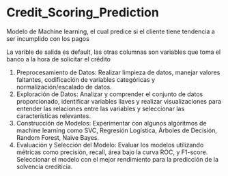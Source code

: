 # Credit_Scoring_Prediction
Modelo de Machine learning, el cual predice si el cliente tiene tendencia a ser incumplido con los pagos

La varible de salida es default, las otras columnas son variables que toma el banco a la hora de solicitar el crédito 

1. Preprocesamiento de Datos: Realizar limpieza de datos, manejar valores faltantes, codificación de variables categóricas y normalización/escalado de datos.
2. Exploración de Datos: Analizar y comprender el conjunto de datos proporcionado, identificar variables llaves y realizar visualizaciones para entender las relaciones entre las variables y seleccionar las características relevantes.
3. Construcción de Modelos: Experimentar con algunos algoritmos de machine learning como SVC, Regresión Logística, Árboles de Decisión, Random Forest, Naive Bayes.
4. Evaluación y Selección del Modelo: Evaluar los modelos utilizando métricas como precisión, recall, área bajo la curva ROC, y F1-score. Seleccionar el modelo con el mejor rendimiento para la predicción de la solvencia crediticia.



